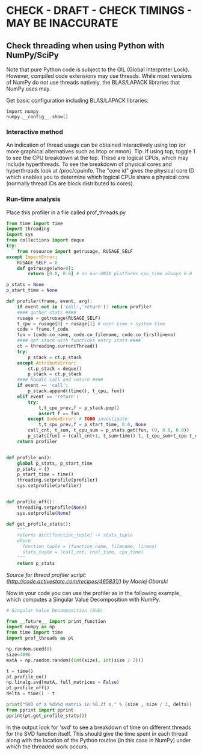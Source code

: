 # CHECK - DRAFT - CHECK TIMINGS - MAY BE INACCURATE

## Check threading when using Python with NumPy/SciPy

Note that pure Python code is subject to the GIL (Global Interpreter Lock). However, compiled code extensions may use threads. While most versions of NumPy do not use threads natively, the BLAS/LAPACK libraries that NumPy uses may. 

Get basic configuration including BLAS/LAPACK libraries:

    import numpy
    numpy.__config__.show()

### Interactive method

An indication of thread usage can be obtained interactively using top (or more graphical alternatives such as htop or nmon). Tip: If using top, toggle 1 to see the CPU breakdown at the top. These are logical CPUs, which may include hyperthreads. To see the breakdown of physical cores and hyperthreads look at /proc/cpuinfo. The "core id" gives the physical core ID which enables you to determine which logical CPUs share a physical core (normally thread IDs are block distributed to cores).

### Run-time analysis
    
Place this profiler in a file called prof_threads.py

```python
from time import time
import threading
import sys
from collections import deque
try:
    from resource import getrusage, RUSAGE_SELF
except ImportError:
    RUSAGE_SELF = 0
    def getrusage(who=0):
        return [0.0, 0.0] # on non-UNIX platforms cpu_time always 0.0

p_stats = None
p_start_time = None

def profiler(frame, event, arg):
    if event not in ('call','return'): return profiler
    #### gather stats ####
    rusage = getrusage(RUSAGE_SELF)
    t_cpu = rusage[0] + rusage[1] # user time + system time
    code = frame.f_code 
    fun = (code.co_name, code.co_filename, code.co_firstlineno)
    #### get stack with functions entry stats ####
    ct = threading.currentThread()
    try:
        p_stack = ct.p_stack
    except AttributeError:
        ct.p_stack = deque()
        p_stack = ct.p_stack
    #### handle call and return ####
    if event == 'call':
        p_stack.append((time(), t_cpu, fun))
    elif event == 'return':
        try:
            t,t_cpu_prev,f = p_stack.pop()
            assert f == fun
        except IndexError: # TODO investigate
            t,t_cpu_prev,f = p_start_time, 0.0, None
        call_cnt, t_sum, t_cpu_sum = p_stats.get(fun, (0, 0.0, 0.0))
        p_stats[fun] = (call_cnt+1, t_sum+time()-t, t_cpu_sum+t_cpu-t_cpu_prev)
    return profiler


def profile_on():
    global p_stats, p_start_time
    p_stats = {}
    p_start_time = time()
    threading.setprofile(profiler)
    sys.setprofile(profiler)


def profile_off():
    threading.setprofile(None)
    sys.setprofile(None)

def get_profile_stats():
    """
    returns dict[function_tuple] -> stats_tuple
    where
      function_tuple = (function_name, filename, lineno)
      stats_tuple = (call_cnt, real_time, cpu_time)
    """
    return p_stats
```

*Source for thread profiler script: (http://code.activestate.com/recipes/465831/) by Maciej Obarski*

Now in your code you can use the profiler as in the following example, which computes a Singular Value Decomposition with NumPy. 

```python
# Singular Value Decomposition (SVD)

from __future__ import print_function
import numpy as np
from time import time
import prof_threads as pt

np.random.seed(0)
size=4096
matA = np.random.random((int(size), int(size / 2)))

t = time()
pt.profile_on()
np.linalg.svd(matA, full_matrices = False)
pt.profile_off()
delta = time() - t

print("SVD of a %dx%d matrix in %0.2f s." % (size , size / 2, delta))
from pprint import pprint
pprint(pt.get_profile_stats())
```

In the output look for 'svd' to see a breakdown of time on different threads for the SVD function itself. This should give the time spent in each thread along with the location of the Python routine (in this case in NumPy) under which the threaded work occurs.

